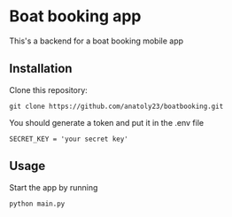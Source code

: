 # Boat booking app


This's a backend for a boat booking mobile app


## Installation

Clone this repository: 

```
git clone https://github.com/anatoly23/boatbooking.git
```

You should generate a token and put it in the .env file 

```
SECRET_KEY = 'your secret key'
```


## Usage

 
Start the app by running 
```
python main.py
```
